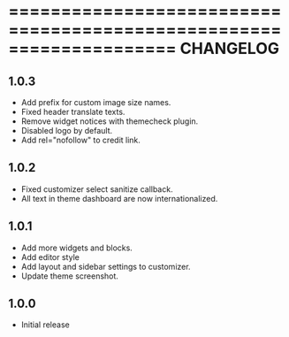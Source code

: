 ====================================================================
CHANGELOG
====================================================================
## 1.0.3
* Add prefix for custom image size names.
* Fixed header translate texts.
* Remove widget notices with themecheck plugin.
* Disabled logo by default.
* Add rel="nofollow" to credit link.

## 1.0.2
* Fixed customizer select sanitize callback.
* All text in theme dashboard are now internationalized.

## 1.0.1
* Add more widgets and blocks.
* Add editor style
* Add layout and sidebar settings to customizer.
* Update theme screenshot.

## 1.0.0
* Initial release
